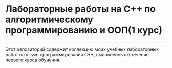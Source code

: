 # Лабораторные работы на C++ по алгоритмическому программированию и ООП(1 курс)
---
Этот репозиторий содержит коллекцию моих учебных лабораторных работ на языке программирования C++, выполненных в течение первого курса обучения.
